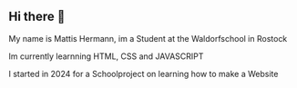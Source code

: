 ## Hi there 👋

My name is Mattis Hermann, im a Student at the Waldorfschool in Rostock

Im currently learnning HTML, CSS and JAVASCRIPT

I started in 2024 for a Schoolproject on learning how to make a Website
